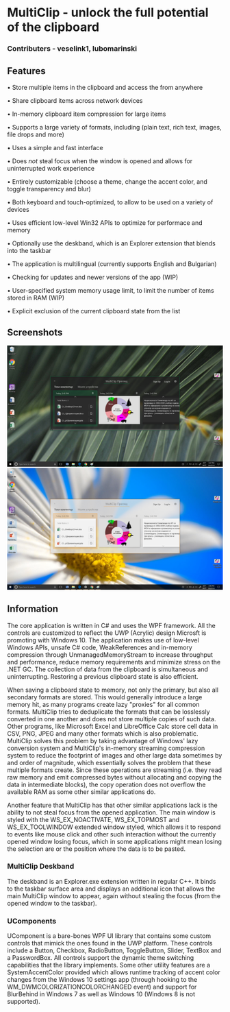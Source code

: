 # MultiClip - unlock the full potential of the clipboard
### Contributers - veselink1, lubomarinski
## Features
• Store multiple items in the clipboard and access the from anywhere

• Share clipboard items across network devices

• In-memory clipboard item compression for large items

• Supports a large variety of formats, including (plain text, rich text, images, file drops and more)

• Uses a simple and fast interface

• Does *not* steal focus when the window is opened and allows for uninterrupted work experience 

• Entirely customizable (choose a theme, change the accent color, and toggle transparency and blur)

• Both keyboard and touch-optimized, to allow to be used on a variety of devices

• Uses efficient low-level Win32 APIs to optimize for performace and memory

• Optionally use the deskband, which is an Explorer extension that blends into the taskbar

• The application is multilingual (currently supports English and Bulgarian)

• Checking for updates and newer versions of the app (WIP)

• User-specified system memory usage limit, to limit the number of items stored in RAM (WIP)

• Explicit exclusion of the current clipboard state from the list

## Screenshots

![Image 1](https://raw.githubusercontent.com/veselink1/MultiClip/master/Screenshots/Screenshot%20(123).png)
![Image 2](https://raw.githubusercontent.com/veselink1/MultiClip/master/Screenshots/Screenshot%20(124).png)

## Information
The core application is written in C# and uses the WPF framework. All the controls are customized to reflect the UWP (Acrylic) design Microsft is promoting with Windows 10. The application makes use of low-level Windows APIs, unsafe C# code, WeakReferences and in-memory compression through UnmanagedMemoryStream to increase throughput and performance, reduce memory requirements and minimize stress on the .NET GC. The collection of data from the clipboard is simultaneous and uninterrupting. Restoring a previous clipboard state is also efficient. 

When saving a clipboard state to memory, not only the primary, but also all secondary formats are stored. This would generally introduce a large memory hit, as many programs create lazy "proxies" for all common formats. MultiClip tries to deduplicate the formats that can be losslessly converted in one another and does not store multiple copies of such data. Other programs, like Microsoft Excel and LibreOffice Calc store cell data in CSV, PNG, JPEG and many other formats which is also problematic. MultiClip solves this problem by taking advantage of Windows' lazy conversion system and MultiClip's in-memory streaming compression system to reduce the footprint of images and other large data sometimes by and order of magnitude, which essentially solves the problem that these multiple formats create. Since these operations are streaming (i.e. they read raw memory and emit compressed bytes without allocating and copying the data in intermediate blocks), the copy operation does not overflow the available RAM as some other similar applications do.

Another feature that MultiClip has that other similar applications lack is the ability to not steal focus from the opened application. The main window is styled with the WS_EX_NOACTIVATE, WS_EX_TOPMOST and WS_EX_TOOLWINDOW extended window styled, which allows it to respond to events like mouse click and other such interaction without the currently opened window losing focus, which in some applications might mean losing the selection are or the position where the data is to be pasted. 

### MultiClip Deskband
The deskband is an Explorer.exe extension written in regular C++. It binds to the taskbar surface area and displays an additional icon that allows the main MultiClip window to appear, again without stealing the focus (from the opened window to the taskbar).

### UComponents
UComponent is a bare-bones WPF UI library that contains some custom controls that mimick the ones found in the UWP platform. These controls include a Button, Checkbox, RadioButton, ToggleButton, Slider, TextBox and a PasswordBox. All controls support the dynamic theme switching capabilities that the library implements. Some other utility features are a SystemAccentColor provided which allows runtime tracking of accent color changes from the Windows 10 settings app (through hooking to the WM_DWMCOLORIZATIONCOLORCHANGED event) and support for BlurBehind in Windows 7 as well as Windows 10 (Windows 8 is not supported).
